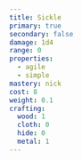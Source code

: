 ```yaml
---
title: Sickle
primary: true
secondary: false
damage: 1d4
range: 0
properties:
  - agile
  - simple
mastery: nick
cost: 8
weight: 0.1
crafting:
  wood: 1
  cloth: 0
  hide: 0
  metal: 1
---
```


